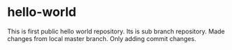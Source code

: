 # hello-world
This is first public hello world repository. Its is sub branch repository. 
Made changes from local master branch. Only adding commit changes.
